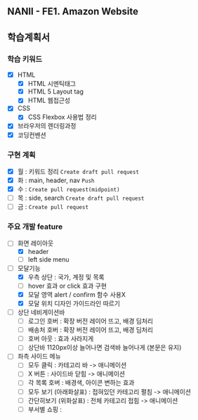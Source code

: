 ## NANII - FE1. Amazon Website

## 학습계획서

### 학습 키워드
- [x] HTML
  - [x] HTML 시멘틱태그
  - [x] HTML 5 Layout tag
  - [x] HTML 웹접근성
- [x] CSS
  - [x] CSS Flexbox 사용법 정리
- [x] 브라우저의 렌더링과정
- [x] 코딩컨벤션

### 구현 계획
- [x] 월 : 키워드 정리 `Create draft pull request`
- [x] 화 : main, header, nav `Push`
- [x] 수 : `Create pull request(midpoint)`
- [ ] 목 : side, search `Create draft pull request`
- [ ] 금 : `Create pull request`

### 주요 개발 feature
- [ ] 화면 레이아웃
  - [x] header
  - [ ] left side menu
- [ ] 모달기능
  - [x] 우측 상단 : 국가, 계정 및 목록
  - [ ] hover 효과 or click 효과 구현
  - [x] 모달 영역 alert / confirm 함수 사용X
  - [x] 모달 위치 디자인 가이드라인 따르기
- [ ] 상단 네비게이션바
  - [ ] 로그인 호버 : 확장 버전 레이어 뜨고, 배경 딤처리
  - [ ] 배송처 호버 : 확장 버전 레이어 뜨고, 배경 딤처리
  - [ ] 호버 아웃 : 효과 사라지게
  - [ ] 상단바 1120px이상 늘어나면 검색바 늘어나게 (본문은 유지)
- [ ] 좌측 사이드 메뉴
  - [ ] 모두 클릭 : 카테고리 바 -> 애니메이션
  - [ ] X 버튼 : 사이드바 닫힘 -> 애니메이션
  - [ ] 각 목록 호버 : 배경색, 아이콘 변하는 효과
  - [ ] 모두 보기 (아래화살표) : 접혀있던 카테고리 펼침 -> 애니메이션
  - [ ] 간단히보기 (위화살표) : 전체 카테고리 접힘 -> 애니메이션
  - [ ] 부서별 쇼핑 :